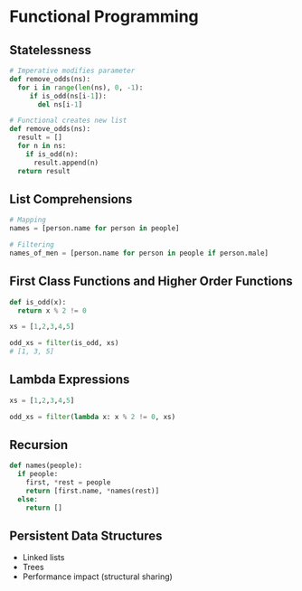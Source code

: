 # Functional Programming

## Statelessness

```python
# Imperative modifies parameter
def remove_odds(ns):
  for i in range(len(ns), 0, -1):
     if is_odd(ns[i-1]):
       del ns[i-1]

# Functional creates new list
def remove_odds(ns):
  result = []
  for n in ns:
    if is_odd(n):
      result.append(n)
  return result
```

## List Comprehensions

```python
# Mapping
names = [person.name for person in people]

# Filtering
names_of_men = [person.name for person in people if person.male]
```

## First Class Functions and Higher Order Functions

```python
def is_odd(x):
  return x % 2 != 0

xs = [1,2,3,4,5]

odd_xs = filter(is_odd, xs)
# [1, 3, 5]
```

## Lambda Expressions

```python
xs = [1,2,3,4,5]

odd_xs = filter(lambda x: x % 2 != 0, xs)
```

## Recursion

```python
def names(people):
  if people:
    first, *rest = people
    return [first.name, *names(rest)]
  else:
    return []
```

## Persistent Data Structures

* Linked lists
* Trees
* Performance impact (structural sharing)

